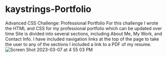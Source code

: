 # kaystrings-Portfolio
Advanced CSS Challenge: Professional Portfolio
For this challenge I wrote the HTML and CSS for my professional portfolio which can be updated over time 
Site is divided into several sections, including About Me, My Work, and Contact Info.
I have included navigation links at the top of the page to take the user to any of the sections
I included a link to a PDF of my resume.
![Screen Shot 2023-03-07 at 4 55 03 PM](https://user-images.githubusercontent.com/118690255/223493216-312168df-ffa8-4df4-9f57-56442662d356.png)
